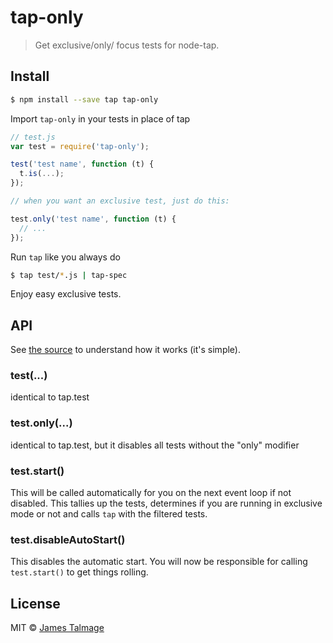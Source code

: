 # tap-only

> Get exclusive/only/ focus tests for node-tap.


## Install

```sh
$ npm install --save tap tap-only
```

Import `tap-only` in your tests in place of tap

```js
// test.js
var test = require('tap-only');

test('test name', function (t) {
  t.is(...);
});

// when you want an exclusive test, just do this:

test.only('test name', function (t) {
  // ...
});
```

Run `tap` like you always do

```sh
$ tap test/*.js | tap-spec
```

Enjoy easy exclusive tests.


## API

See [the source](https://github.com/jamestalmage/tap-only/blob/master/index.js) to understand how it works (it's simple).

### test(...) 

identical to tap.test

### test.only(...)

identical to tap.test, but it disables all tests without the "only" modifier

### test.start()

This will be called automatically for you on the next event loop if not disabled.
This tallies up the tests, determines if you are running in exclusive mode or not and calls
`tap` with the filtered tests.

### test.disableAutoStart()

This disables the automatic start. You will now be responsible for calling `test.start()` to get things rolling.


## License

MIT © [James Talmage](http://github.com/jamestalmage)
